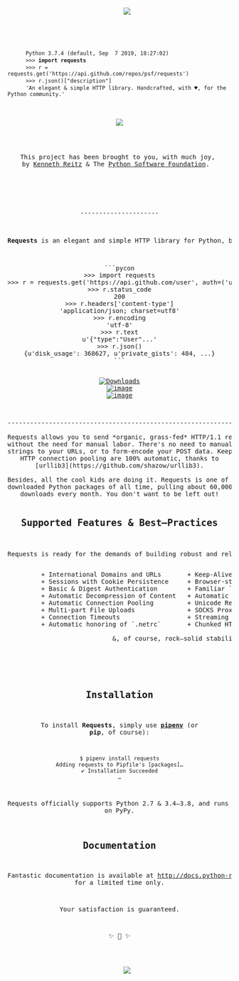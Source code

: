 

<span align="center">
    
<pre>
    <img src="https://raw.githubusercontent.com/psf/requests/master/ext/requests-logo.png" align="center" />
    <div align="left">
    <p></p>
    <code> Python 3.7.4 (default, Sep  7 2019, 18:27:02)</code>
    <code> >>> <strong>import requests</strong></code>
    <code> >>> r = requests.get('https://api.github.com/repos/psf/requests')</code>
    <code> >>> r.json()["description"]</code>
    <code> 'An elegant & simple HTTP library. Handcrafted, with ♥, for the Python community.'</code>
    </div>
    
<img src="https://github.com/psf/requests/blob/master/ext/flower-of-life.jpg?raw=true" />
    
    <p align="center">
This project has been brought to you, with much joy, 
by <a href="https://kennethreitz.org/">Kenneth Reitz</a> & The <a href="https://www.python.org/psf/">Python Software Foundation</a>.  
   
<p></p>

</span>

---------------------


<p align="center"><strong>Requests</strong> is an elegant and simple HTTP library for Python, built with ♥</p>

```pycon
>>> import requests
>>> r = requests.get('https://api.github.com/user', auth=('user', 'pass'))
>>> r.status_code
200
>>> r.headers['content-type']
'application/json; charset=utf8'
>>> r.encoding
'utf-8'
>>> r.text
u'{"type":"User"...'
>>> r.json()
{u'disk_usage': 368627, u'private_gists': 484, ...}
```

<p align="center"><a href="https://pepy.tech/project/requests" rel="nofollow"><img src="https://camo.githubusercontent.com/e1dedc9f5ce5cd6b6c699f33d2e812daadcf3645/68747470733a2f2f706570792e746563682f62616467652f7265717565737473" alt="Downloads" data-canonical-src="https://pepy.tech/badge/requests" style="max-width:100%;"></a>
<a href="https://pypi.org/project/requests/" rel="nofollow"><img src="https://camo.githubusercontent.com/6d78aeec0a9a1cfe147ad064bfb99069e298e29b/68747470733a2f2f696d672e736869656c64732e696f2f707970692f707976657273696f6e732f72657175657374732e737667" alt="image" data-canonical-src="https://img.shields.io/pypi/pyversions/requests.svg" style="max-width:100%;"></a>
<a href="https://github.com/psf/requests/graphs/contributors"><img src="https://camo.githubusercontent.com/a70ea15870b38bba9203b969f6a6b7e7845fbb8a/68747470733a2f2f696d672e736869656c64732e696f2f6769746875622f636f6e7472696275746f72732f7073662f72657175657374732e737667" alt="image" data-canonical-src="https://img.shields.io/github/contributors/psf/requests.svg" style="max-width:100%;"></a></p>

---------------------------------------------------------------------

Requests allows you to send *organic, grass-fed* HTTP/1.1 requests,
without the need for manual labor. There's no need to manually add query
strings to your URLs, or to form-encode your POST data. Keep-alive and
HTTP connection pooling are 100% automatic, thanks to
[urllib3](https://github.com/shazow/urllib3).

Besides, all the cool kids are doing it. Requests is one of the most
downloaded Python packages of all time, pulling about 60,000,000
downloads every month. You don't want to be left out!

<h2 align="center">Supported Features & Best–Practices</h2>

Requests is ready for the demands of building robust and reliable HTTP–speaking applications, on today's web (or your own infrastructure).

<pre class="test">
         + International Domains and URLs       + Keep-Alive & Connection Pooling
         + Sessions with Cookie Persistence     + Browser-style SSL Verification 
         + Basic & Digest Authentication        + Familiar `dict`–like Cookies   
         + Automatic Decompression of Content   + Automatic Content Decoding     
         + Automatic Connection Pooling         + Unicode Response Bodies<super>*</super>
         + Multi-part File Uploads              + SOCKS Proxy Support            
         + Connection Timeouts                  + Streaming Downloads
         + Automatic honoring of `.netrc`       + Chunked HTTP Requests          
              
                            &, of course, rock–solid stability!
</pre>
</div>

Installation
------------

To install **Requests**, simply use [**pipenv**](http://pipenv.org/) (or **pip**, of
course):

```console
$ pipenv install requests
Adding requests to Pipfile's [packages]…
✔ Installation Succeeded
…
```

Requests officially supports Python 2.7 & 3.4–3.8, and runs great on
PyPy.


Documentation
-------------

Fantastic documentation is available at
<http://docs.python-requests.org/>, for a limited time only.

Your satisfaction is guaranteed.

✨ 🍰 ✨

<p align="center">
    <img src="https://github.com/psf/requests/blob/master/ext/flourish.png?raw=true" />
</p>
